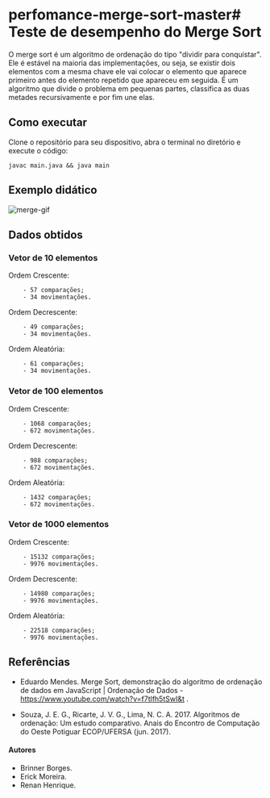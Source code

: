 # perfomance-merge-sort-master# Teste de desempenho do Merge Sort

 O merge sort é um algoritmo de ordenação do tipo "dividir para conquistar". Ele é estável na maioria das implementações, ou seja, se existir dois elementos com a mesma chave ele vai colocar o elemento que aparece primeiro antes do elemento repetido que apareceu em seguida.
 É um algoritmo que divide o problema em pequenas partes, classifica as duas metades recursivamente e por fim une elas.

 ## Como executar
 
 Clone o repositório para seu dispositivo, abra o terminal no diretório e execute o código:
 
 ```
 javac main.java && java main
 ```
 
 ## Exemplo didático

 ![merge-gif](assets/mergeSort.gif)


## Dados obtidos

### Vetor de 10 elementos

Ordem Crescente: 

        - 57 comparações;
        - 34 movimentações.

Ordem Decrescente: 

        - 49 comparações;
        - 34 movimentações.

Ordem Aleatória: 

        - 61 comparações;
        - 34 movimentações.
        




### Vetor de 100 elementos

Ordem Crescente: 

        - 1068 comparações;
        - 672 movimentações.
        

Ordem Decrescente: 

        - 988 comparações;
        - 672 movimentações.

Ordem Aleatória: 

        - 1432 comparações;
        - 672 movimentações.




### Vetor de 1000 elementos

Ordem Crescente: 

        - 15132 comparações;
        - 9976 movimentações.

Ordem Decrescente: 

        - 14980 comparações;
        - 9976 movimentações.

Ordem Aleatória: 

        - 22518 comparações;
        - 9976 movimentações.

## Referências

* Eduardo Mendes. Merge Sort, demonstração do algoritmo de ordenação de dados em JavaScript | Ordenação de Dados - https://www.youtube.com/watch?v=f7tlfh5tSwI&t .

* Souza, J. E. G., Ricarte, J. V. G., Lima, N. C. A. 2017. Algoritmos de ordenação: Um estudo comparativo. Anais do Encontro de Computação do Oeste Potiguar ECOP/UFERSA (jun. 2017).


#### Autores

* Brinner Borges. 
* Erick Moreira. 
* Renan Henrique. 


    
